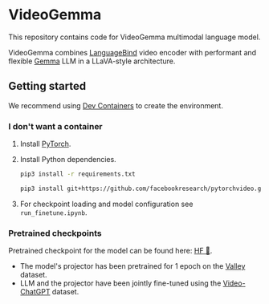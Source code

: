 # VideoGemma

This repository contains code for VideoGemma multimodal language model.

VideoGemma combines [LanguageBind](https://github.com/PKU-YuanGroup/LanguageBind) video encoder with performant and flexible [Gemma](https://huggingface.co/google/gemma-2b-it) LLM in a LLaVA-style architecture.

## Getting started

We recommend using [Dev Containers](https://code.visualstudio.com/docs/devcontainers/containers) to create the environment.

### I don't want a container

1. Install [PyTorch](https://pytorch.org).

2. Install Python dependencies.

    ```bash
    pip3 install -r requirements.txt
    ```

    ```bash
    pip3 install git+https://github.com/facebookresearch/pytorchvideo.git@28fe037d212663c6a24f373b94cc5d478c8c1a1d
    ```

3. For checkpoint loading and model configuration see `run_finetune.ipynb`.

### Pretrained checkpoints

Pretrained checkpoint for the model can be found here: [HF 🤗](https://huggingface.co/TensorSenseAI/videogemma/tree/main).

- The model's projector has been pretrained for 1 epoch on the [Valley](https://github.com/RupertLuo/Valley) dataset.
- LLM and the projector have been jointly fine-tuned using the [Video-ChatGPT](https://github.com/mbzuai-oryx/Video-ChatGPT/blob/main/docs/train_video_chatgpt.md) dataset.

